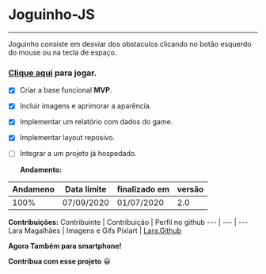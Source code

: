 # Joguinho-JS
---
Joguinho consiste em desviar dos obstaculos clicando no botão esquerdo do mouse ou na tecla de espaço.
### [Clique aqui](https://elissonlimavale.github.io/Joguinho-Bird-JS/jogo.html) para jogar.

- [x] Criar a base funcional **MVP**.
- [x] Incluir imagens e aprimorar a aparência.
- [x] Implementar um relatório com dados do game.
- [x] Implementar layout reposivo.
- [ ] Integrar a um projeto já hospedado.

  **Andamento:**

 | Andameno | Data limite | finalizado em | versão
--- | --- | --- | ---
100% | 07/09/2020 | 01/07/2020 | 2.0

**Contribuições:**
Contribuinte | Contribuição | Perfil no github
--- | --- | ---
Lara Magalhães | Imagens e Gifs Pixlart | [Lara.Github](https://github.com/laraprogramaai)

**Agora Também para smartphone!**


**Contribua com esse projeto** :grinning: 